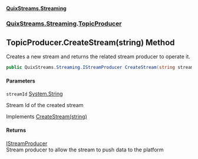 #### [QuixStreams.Streaming](index.md 'index')
### [QuixStreams.Streaming](QuixStreams.Streaming.md 'QuixStreams.Streaming').[TopicProducer](TopicProducer.md 'QuixStreams.Streaming.TopicProducer')

## TopicProducer.CreateStream(string) Method

Creates a new stream and returns the related stream producer to operate it.

```csharp
public QuixStreams.Streaming.IStreamProducer CreateStream(string streamId);
```
#### Parameters

<a name='QuixStreams.Streaming.TopicProducer.CreateStream(string).streamId'></a>

`streamId` [System.String](https://docs.microsoft.com/en-us/dotnet/api/System.String 'System.String')

Stream Id of the created stream

Implements [CreateStream(string)](ITopicProducer.CreateStream(string).md 'QuixStreams.Streaming.ITopicProducer.CreateStream(string)')

#### Returns
[IStreamProducer](IStreamProducer.md 'QuixStreams.Streaming.IStreamProducer')  
Stream producer to allow the stream to push data to the platform